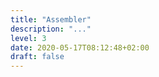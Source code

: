 ```yaml
---
title: "Assembler"
description: "..."
level: 3
date: 2020-05-17T08:12:48+02:00
draft: false
---
```


